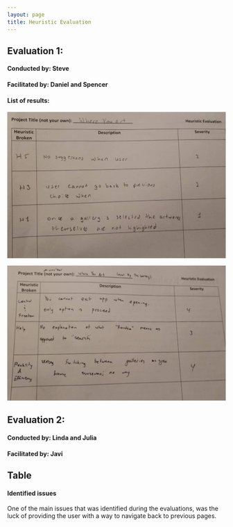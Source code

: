 ```yaml
---
layout: page
title: Heuristic Evaluation
---
```


## Evaluation 1:
#### Conducted by: Steve
#### Facilitated by: Daniel and Spencer

#### List of results:

![evaluation 1](img/heuristic_eval/HE1.jpg)

![evaluation 2](img/heuristic_eval/HE2.jpg)


## Evaluation 2:
#### Conducted by: Linda and Julia
#### Facilitated by: Javi


## Table

#### Identified issues
One of the main issues that was identified during the evaluations, was the luck of providing the user 
with a way to navigate back to previous pages.
